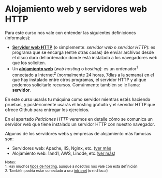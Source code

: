 # Alojamiento web y servidores web HTTP

Para este curso nos vale con entender las siguientes definiciones (informales):
- **[Servidor web HTTP](https://es.wikipedia.org/wiki/Servidor_web)** (o simplemente: *servidor web* o *servidor HTTP*): es programa que se encarga (entre otras cosas) de enviar archivos desde el disco duro del ordenador donde está instalado a los navegadores web que los soliciten.
- Un **[alojamiento web](https://es.wikipedia.org/wiki/Alojamiento_web)** (*web hosting* o *hosting*): es un ordenador<sup>1</sup> conectado a Internet<sup>2</sup> (normalmente 24 horas, 7días a la semana) en el que hay instalado entre otros programas, el servidor HTTP y al que podemos solicitarle recursos. Comúnmente también se le llama: **servidor**.

En este curso usarás tu máquina como servidor mientras estés haciendo pruebas, y posteriomente usarás el hosting gratuito y el servidor HTTP que ofrece Github para entregar los ejercicios.

En el apartado *Peticiones HTTP* veremos en detalle cómo se comunica un servidor web que tiene instalado un servidor HTTP con nuestro navegador.

Algunos de los servidores webs y empresas de alojamiento más famosas son:
* Servidores web: Apache, IIS, Nginx, etc. ([ver más]((https://es.wikipedia.org/wiki/Servidor_web#Software))
* Alojamiento web: 1and1, AWS, Linode, etc.([ver más](http://hostarting.es/hostings/))

<small>Notas:</small><br>
<small>1. Hay muchos [tipos de hosting](https://es.wikipedia.org/wiki/Alojamiento_web#Tipos_de_alojamiento_web_en_Internet), aunque a nosotros nos vale con esta definición</small><br>
<small>2. También podría estar conectado a una [intranet](https://en.wikipedia.org/wiki/Intranet) (o red local)</small>